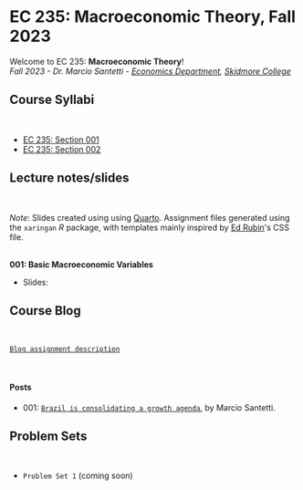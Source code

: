 # EC 235: Macroeconomic Theory, Fall 2023

Welcome to EC 235: **Macroeconomic Theory**!<br>
*Fall 2023 - Dr. Marcio Santetti - [Economics Department](https://www.skidmore.edu/economics/), [Skidmore College](https://www.skidmore.edu/)*


## Course Syllabi

<br>

- [EC 235: Section 001](https://raw.githack.com/marciosantetti/ec235-fall23/main/syllabus/ec235-syllabus-f23.pdf)
- [EC 235: Section 002](https://raw.githack.com/marciosantetti/ec235-fall23/main/syllabus/ec235-2-syllabus-f23.pdf)



## Lecture notes/slides

<br>

*Note*: Slides created using using [Quarto](https://quarto.org/). Assignment files generated using the `xaringan` *R* package, with templates mainly inspired by [Ed Rubin](https://github.com/edrubin)'s CSS file. <br><br>

**001: Basic Macroeconomic Variables**

  - Slides:

## Course Blog

<br>

[`Blog assignment description`](https://raw.githack.com/marciosantetti/ec235-fall23/main/problem-sets/blog/blog-ec235-fall23.pdf)

<br>

#### Posts

- 001: [`Brazil is consolidating a growth agenda`](https://github.com/marciosantetti/ec235-fall23/blob/main/blog/posts/001/brazilian-economy.md), by Marcio Santetti.

## Problem Sets

<br>

- `Problem Set 1` (coming soon)
